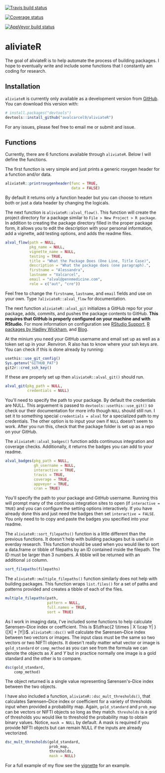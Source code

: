 
[![Travis build status](https://travis-ci.org/avalcarcel9/aliviateR.svg?branch=master)](https://travis-ci.org/avalcarcel9/aliviateR)

[![Coverage status](https://codecov.io/gh/avalcarcel9/aliviateR/branch/master/graph/badge.svg)](https://codecov.io/github/avalcarcel9/aliviateR?branch=master)

[![AppVeyor build status](https://ci.appveyor.com/api/projects/status/github/avalcarcel9/aliviateR?branch=master&svg=true)](https://ci.appveyor.com/project/avalcarcel9/aliviateR)

<!-- README.md is generated from README.Rmd. Please edit that file -->
aliviateR
=========

The goal of aliviateR is to help automate the process of building packages. I hope to eventually write and include some functions that I constantly am coding for research.

Installation
------------

`aliviateR` is currently only available as a development version from [GitHub](https://github.com/). You can download this version with:

``` r
# install.packages("devtools")
devtools::install_github("avalcarcel9/aliviateR")
```

For any issues, please feel free to email me or submit and issue.

Functions
---------

Currently, there are 6 functions available through `aliviateR`. Below I will define the functions.

The first function is very simple and just prints a generic roxygen header for a function and/or data.

``` r
aliviateR::printroxygenheader(func = TRUE,
                              data = FALSE)
```

By default it returns only a function header but you can choose to return both or just a data header by changing the logicals.

The next function is `aliviateR::alval_flow()`. This function will create the project directory for a package similar to `File > New Project > R package`. In addition to creating the package directory filled in the proper package form, it allows you to edit the description with your personal information, add a vignette, add testing options, and adds the readme files.

``` r
alval_flow(path = NULL, 
           pkg_name = NULL, 
           vignette_name = NULL,
           testing = TRUE, 
           title = "What the Package Does (One Line, Title Case)",
           description = "What the package does (one paragraph).",
           firstname = "Alessandra", 
           lastname = "Valcarcel",
           email = "alval@pennmedicine.com", 
           role = c("aut", "cre"))
```

Feel free to change the `firstname`, `lastname`, and `email` fields and use on your own. Type `?aliviateR::alval_flow` for documentation.

The next function `aliviateR::alval_git` initializes a GitHub repo for your package, adds, commits, and pushes the package contents to GitHub. **This requires that GitHub is properly configured on your machine and with RStudio.** For more information on configuration see [RStudio Support](https://support.rstudio.com/hc/en-us/articles/200532077-Version-Control-with-Git-and-SVN), [R packages by Hadley Wickham](http://r-pkgs.had.co.nz/git.html), and [Blog](http://happygitwithr.com/rstudio-git-github.html).

At the minium you need your GitHub username and email set up as well as a token set up in your .Renviron. R also has to know where your ssh keys are. You can check if this is done already by running:

``` r
usethis::use_git_config()
Sys.getenv("GITHUB_PAT")
git2r::cred_ssh_key()
```

If these are properly set up then `aliviateR::alval_git()` should run.

``` r
alval_git(pkg_path = NULL, 
          credentials = NULL)
```

You'll need to specify the path to your package. By default the credentials are NULL. This arguement is passed to `devtools::usethis::use_git()` so check our their documentation for more info though `NULL` should still run. I set it to something special `credentials = alval` for a specialized path to my credentials. The other option is to input your own if `NULL` doesn't seem to work. After you run this, check that the package folder is set up as a repo on your GitHub.

The `aliviateR::alval_badges()` function adds continuous integration and coverage checks. Additionally, it returns the badges you can add to your readme.

``` r
alval_badges(pkg_path = NULL, 
             gh_username = NULL, 
             interactive = TRUE,
             travis = TRUE,
             coverage = TRUE, 
             appveyor = TRUE,
             cran = TRUE)
```

You'll specify the path to your package and GitHub username. Running this will prompt many of the continous integration sites to open (if `interactive = TRUE`) and you can configure the setting options interactively. If you have already done this and just need the badges then set `interactive = FALSE`. You only need to to copy and paste the badges you specified into your readme.

The `aliviateR::sort_filepaths()` function is a little different than the previous functions. It doesn't help with building packages but is useful in everday research. This function should be used when you would like to sort a data.frame or tibble of filepaths by an ID contained inside the filepath. The ID must be larger than 3 numbers. A tibble will be returned with an additional `id` column.

``` r
sort_filepaths(filepaths)
```

The `aliviateR::multiple_filepaths()` function similarly does not help with building packages. This function wraps `list.files()` for a set of paths and patterns provided and creates a tibble of each of the files.

``` r
multiple_filepaths(path, 
                   pattern = NULL, 
                   full.names = TRUE, 
                   sort = TRUE)
```

As I work in imaging data, I've included some functions to help calculate Sørensen–Dice index or coefficient. This is $\\dfrac{2 \\times | X \\cap Y| }{|X| + |Y|}$. `aliviateR::dsc()` will calculate the Sørensen–Dice index between two vectors or images. The input class must be the same so two vectors or two NIFTI objects. It doesn't really matter what vector or image is `gold_standard` or `comp_method` as you can see from the formula we can denote the objects as *X* and *Y* but in practice normally one image is a gold standard and the other is to compare.

``` r
dsc(gold_standard, 
    comp_method)
```

The object returned is a single value representing Sørensen's–Dice index between the two objects.

I have also included a function, `aliviateR::dsc_mult_thresholds()`, that calculates Sørensen–Dice index or coefficient for a variety of thresholds input when provided a probability map. Again, `gold_standard` and `prob_map` can be vectors or NIFTI objects so long as they match. `thresholds` is a grid of thresholds you would like to threshold the probability map to obtain binary values. Notice, `mask = NULL` by default. A mask is required if you provide NIFTI objects but can remain NULL if the inputs are already vectorized.

``` r
dsc_mult_thresholds(gold_standard, 
                    prob_map, 
                    thresholds, 
                    mask = NULL)
```

For a full example of my flow see the [vignette](https://github.com/avalcarcel9/aliviateR/blob/master/vignettes/vignette.Rmd) for an example.
